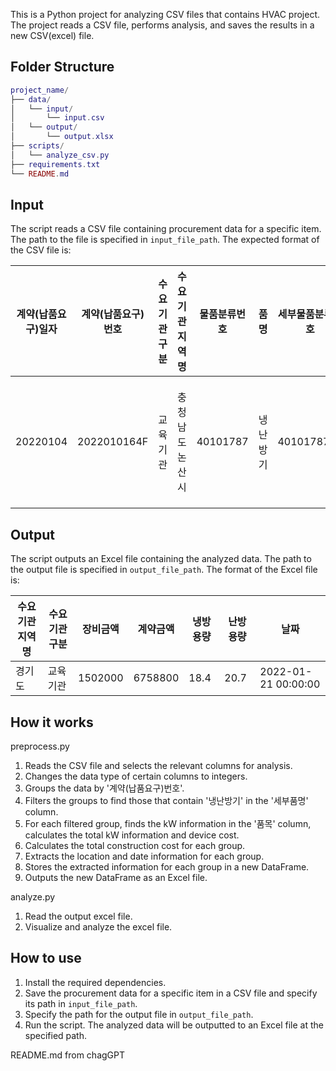 This is a Python project for analyzing CSV files that contains HVAC project. The project reads a CSV file, performs analysis, and saves the results in a new CSV(excel) file.

Folder Structure
----------------

```lua
project_name/
├── data/
│   └── input/
│       └── input.csv
│   └── output/
│       └── output.xlsx
├── scripts/
│   └── analyze_csv.py
├── requirements.txt
└── README.md
```

 Input
 -----

 The script reads a CSV file containing procurement data for a specific item. The path to the file is specified in `input_file_path`. The expected format of the CSV file is:
 
|계약(납품요구)일자|계약(납품요구)번호|수요기관구분|수요기관지역명|물품분류번호|품명|세부물품분류번호|물품식별번호|세부품명|품목|단가|수량|단위|금액|
|----------------|----------------|------------|-------------|----------|----|--------------|------------|-------|----|---|----|----|---|
|20220104|2022010164F|교육기관|충청남도 논산시|40101787|냉난방기|4010178702|23933980|냉난방기|냉난방기, 엘지전자, LP-205X, 냉방6kW, 직립형|5,827,800|1|대|5,827,800|


 Output
 ------

 The script outputs an Excel file containing the analyzed data. The path to the output file is specified in `output_file_path`. The format of the Excel file is:


|수요기관지역명|수요기관구분|장비금액|계약금액|냉방용량|난방용량|날짜|
|-------------|-------|-------|--------|------|--------|---|
|경기도|교육기관|1502000|6758800|18.4|20.7|2022-01-21 00:00:00|


 How it works
 ------------
 preprocess.py
 1. Reads the CSV file and selects the relevant columns for analysis.
 2. Changes the data type of certain columns to integers.
 3. Groups the data by '계약(납품요구)번호'.
 4. Filters the groups to find those that contain '냉난방기' in the '세부품명' column.
 5. For each filtered group, finds the kW information in the '품목' column, calculates the total kW information and device cost.
 6. Calculates the total construction cost for each group.
 7. Extracts the location and date information for each group.
 8. Stores the extracted information for each group in a new DataFrame.
 9. Outputs the new DataFrame as an Excel file.
 
 analyze.py
 1. Read the output excel file.
 2. Visualize and analyze the excel file.

 How to use
 ----------

 1. Install the required dependencies.
 2. Save the procurement data for a specific item in a CSV file and specify its path in `input_file_path`.
 3. Specify the path for the output file in `output_file_path`.
 4. Run the script. The analyzed data will be outputted to an Excel file at the specified path.

README.md from chagGPT